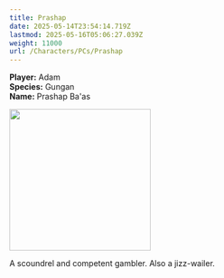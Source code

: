 ```yaml
---
title: Prashap
date: 2025-05-14T23:54:14.719Z
lastmod: 2025-05-16T05:06:27.039Z
weight: 11000
url: /Characters/PCs/Prashap
---
```

**Player:** Adam\
**Species:** Gungan\
**Name:** Prashap Ba'as

<img src="/ob/Images/Prashap%20Portrait.png" width="250px">

A scoundrel and competent gambler. Also a jizz-wailer.
